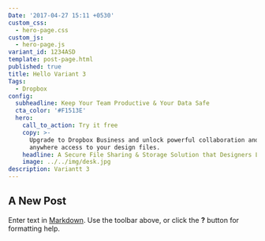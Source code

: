 ```yaml
---
Date: '2017-04-27 15:11 +0530'
custom_css:
  - hero-page.css
custom_js:
  - hero-page.js
variant_id: 1234ASD
template: post-page.html
published: true
title: Hello Variant 3
Tags:
  - Dropbox
config:
  subheadline: Keep Your Team Productive & Your Data Safe
  cta_color: '#F1513E'
  hero:
    call_to_action: Try it free
    copy: >-
      Upgrade to Dropbox Business and unlock powerful collaboration and anytime
      anywhere access to your design files. 
    headline: A Secure File Sharing & Storage Solution that Designers Love
    image: ../../img/desk.jpg
description: Variantt 3
---
```

## A New Post

Enter text in [Markdown](http://daringfireball.net/projects/markdown/). Use the toolbar above, or click the **?** button for formatting help.
